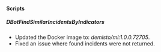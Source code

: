 
#### Scripts

##### DBotFindSimilarIncidentsByIndicators

- Updated the Docker image to: *demisto/ml:1.0.0.72705*.
- Fixed an issue where found incidents were not returned.